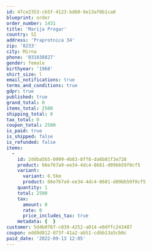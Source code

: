 ```yaml
---
id: 47ce2353-cb5f-4123-bd60-9e13af0b1ca0
blueprint: order
order_number: 1431
title: 'Marija Progar'
country: SI
address: 'Praprotnica 34'
zip: '8233'
city: Mirna
phone: '031838827'
gender: female
birthyear: '1968'
shirt_size: l
email_notifications: true
terms_and_conditions: true
gdpr: true
published: true
grand_total: 0
items_total: 2500
shipping_total: 0
tax_total: 0
coupon_total: 2500
is_paid: true
is_shipped: false
is_refunded: false
items:
  -
    id: 2ddba5b5-0999-4b83-8ff8-da6b81f3e728
    product: 66e767a9-ee34-4dc4-8681-d09bb59f0cf5
    variant:
      variant: 6.5km
      product: 66e767a9-ee34-4dc4-8681-d09bb59f0cf5
    quantity: 1
    total: 2500
    tax:
      amount: 0
      rate: 0
      price_includes_tax: true
    metadata: {  }
customer: 5d4b076f-c039-4252-a014-e0dffc243487
coupon: edd9d812-873f-41a2-ab51-cdbb13a5cb0c
paid_date: '2022-09-13 12:05'
---
```

